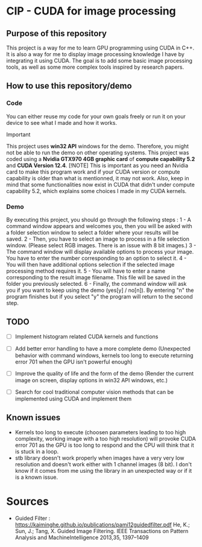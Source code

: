 # CIP - CUDA for image processing

## Purpose of this repository
This project is a way for me to learn GPU programming using CUDA in C++.
It is also a way for me to display image processing knowledge I have by integrating it using CUDA.
The goal is to add some basic image processing tools, as well as some more complex tools inspired by research papers.


## How to use this repository/demo
### Code
You can either reuse my code for your own goals freely or run it on your device to see what I made and how it works.
> [!IMPORTANT]
> This project uses **win32 API** windows for the demo. Therefore, you might not be able to run the demo on other operating systems.
> This project was coded using a **Nvidia GTX970 4GB graphic card** of **compute capability 5.2** and **CUDA Version 12.4**.
> [!NOTE]
> This is important as you need an Nvidia card to make this program work and if your CUDA version or compute capability is older than what is mentionned, it may not work.
> Also, keep in mind that some functionalities now exist in CUDA that didn't under compute capability 5.2, which explains some choices I made in my CUDA kernels.

### Demo
By executing this project, you should go through the following steps :
 1 - A command window appears and welcomes you, then you will be asked with a folder selection window to select a folder where your results will be saved.
 2 - Then, you have to select an image to process in a file selection window. (Please select RGB images. There is an issue with 8 bit images.)
 3 - The command window will display available options to process your image. You have to enter the number corresponding to an option to select it.
 4 - You will then have additional options selection if the selected image processing method requires it.
 5 - You will have to enter a name corresponding to the result image filename. This file will be saved in the folder you previously selected.
 6 - Finally, the command window will ask you if you want to keep using the demo (yes[y] / no[n]). By entering "n" the program finishes but if you select "y" the program will return to the second step.


## TODO
- [ ] Implement histogram related CUDA kernels and functions
- [ ] Add better error handling to have a more complete demo (Unexpected behavior with command windows, kernels too long to execute returning error 701 when the GPU isn't powerful enough)
- [ ] Improve the quality of life and the form of the demo (Render the current image on screen, display options in win32 API windows, etc.)
- [ ] Search for cool traditional computer vision methods that can be implemented using CUDA and implement them


## Known issues
- Kernels too long to execute (choosen parameters leading to too high complexity, working image with a too high resolution) will provoke CUDA error 701 as the GPU is too long to respond and the CPU will think that it is stuck in a loop.
- stb library doesn't work properly when images have a very very low resolution and doesn't work either with 1 channel images (8 bit). I don't know if it comes from me using the library in an unexpected way or if it is a known issue.


# Sources
- Guided Filter : https://kaiminghe.github.io/publications/pami12guidedfilter.pdf
He, K.; Sun, J.; Tang, X. Guided Image Filtering. IEEE Transactions on Pattern Analysis and MachineIntelligence 2013,35, 1397–1409